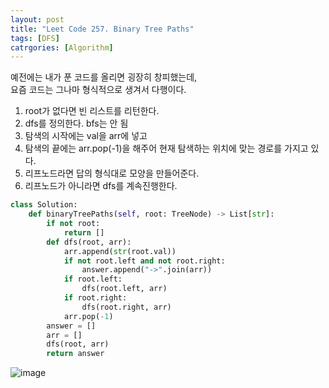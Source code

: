 ```yaml
---
layout: post
title: "Leet Code 257. Binary Tree Paths"
tags: [DFS]
catrgories: [Algorithm]
---
```


예전에는 내가 푼 코드를 올리면 굉장히 창피했는데,       
요즘 코드는 그나마 형식적으로 생겨서 다행이다.      

1. root가 없다면 빈 리스트를 리턴한다.     
2. dfs를 정의한다. bfs는 안 됨     
3. 탐색의 시작에는 val을 arr에 넣고      
4. 탐색의 끝에는 arr.pop(-1)을 해주어 현재 탐색하는 위치에 맞는 경로를 가지고 있다.       
5. 리프노드라면 답의 형식대로 모양을 만들어준다.     
6. 리프노드가 아니라면 dfs를 계속진행한다.

```python
class Solution:
    def binaryTreePaths(self, root: TreeNode) -> List[str]:
        if not root:
            return []
        def dfs(root, arr):
            arr.append(str(root.val))
            if not root.left and not root.right:
                answer.append("->".join(arr))
            if root.left:
                dfs(root.left, arr)
            if root.right:
                dfs(root.right, arr)
            arr.pop(-1)
        answer = []
        arr = []
        dfs(root, arr)
        return answer
```

![image](https://user-images.githubusercontent.com/50114210/68084643-cf11e600-fe7b-11e9-9353-54dbaabfd008.png)
